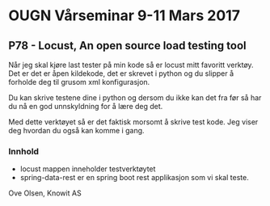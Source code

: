 # OUGN Vårseminar 9-11 Mars 2017

## P78 - Locust, An open source load testing tool

Når jeg skal kjøre last tester på min kode så er locust mitt favoritt verktøy.
Det er det er åpen kildekode, det er skrevet i python og du slipper å forholde deg til grusom xml konfigurasjon.

Du kan skrive testene dine i python og dersom du ikke kan det fra før så har du nå en god unnskyldning for å lære deg det.

Med dette verktøyet så er det faktisk morsomt å skrive test kode.
Jeg viser deg hvordan du også kan komme i gang.

### Innhold
- locust mappen inneholder testverktøytet
- spring-data-rest er en spring boot rest applikasjon som vi skal teste.

Ove Olsen, Knowit AS
